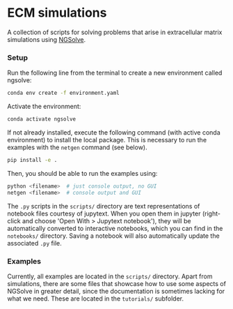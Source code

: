 # ECM simulations
A collection of scripts for solving problems that arise in extracellular matrix simulations using [NGSolve](https://ngsolve.org/).

### Setup
Run the following line from the terminal to create a new environment called ngsolve:
```bash
conda env create -f environment.yaml
```

Activate the environment:
```bash
conda activate ngsolve
```

If not already installed, execute the following command (with active conda environment) to install the local package. This is necessary to run the examples with the `netgen` command (see below).
```bash
pip install -e .
```

Then, you should be able to run the examples using:
```bash
python <filename>  # just console output, no GUI
netgen <filename>  # console output and GUI
```

The `.py` scripts in the `scripts/` directory are text representations of notebook files courtesy of jupytext.
When you open them in jupyter (right-click and choose 'Open With > Jupytext notebook'), they will be automatically converted to interactive notebooks, which you can find in the `notebooks/` directory.
Saving a notebook will also automatically update the associated `.py` file.

### Examples
Currently, all examples are located in the `scripts/` directory. Apart from simulations, there are some files that showcase how to use some aspects of NGSolve in greater detail, since the documentation is sometimes lacking for what we need. These are located in the `tutorials/` subfolder.

